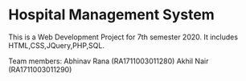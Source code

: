 # Hospital Management System

This is a Web Development Project for 7th semester 2020. It includes HTML,CSS,JQuery,PHP,SQL.

Team members: Abhinav Rana (RA1711003011280) Akhil Nair (RA1711003011290)
